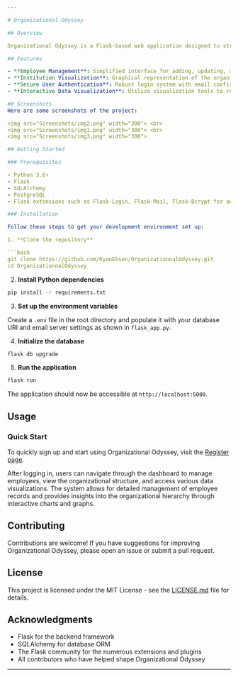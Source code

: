 ```yaml
---

# Organizational Odyssey

## Overview

Organizational Odyssey is a Flask-based web application designed to streamline the management and visualization of organizational data, specifically focusing on the relationships between employees, departments, and locations. This project aims to provide a comprehensive solution for businesses to efficiently handle their internal structure data, enhancing decision-making processes through intuitive data visualization and management tools.

## Features

- **Employee Management**: Simplified interface for adding, updating, and removing employee records.
- **Institution Visualization**: Graphical representation of the organizational structure, showcasing the hierarchy and relationships between different departments and locations.
- **Secure User Authentication**: Robust login system with email confirmation for secure access to the system. See a [demo of the email confirmation process](https://calebmcquay.pythonanywhere.com/confirm/gAAAAABmCyahm3KXsAEDsnyNKrl_sWNgNJOTpeo4wHOqT97iwmUFQkfZ9JGU0uwQehMXZk23-Y8LhhtqoHC51cIwGPNRAiWOBl06wtXWiMgfgpstJSSrn1o=).
- **Interactive Data Visualization**: Utilize visualization tools to represent organizational data dynamically, making it easier to digest and analyze.

## Screenshots
Here are some screenshots of the project:

<img src="Screenshots/img2.png" width="300"> <br>
<img src="Screenshots/img1.png" width="300"> <br>
<img src="Screenshots/img3.png" width="300">

## Getting Started

### Prerequisites

- Python 3.6+
- Flask
- SQLAlchemy
- PostgreSQL
- Flask extensions such as Flask-Login, Flask-Mail, Flask-Bcrypt for authentication and security.

### Installation

Follow these steps to get your development environment set up:

1. **Clone the repository**

```bash
git clone https://github.com/RyanEbsen/OrganizationnalOdyssey.git
cd OrganizationnalOdyssey
```

2. **Install Python dependencies**

```bash
pip install -r requirements.txt
```

3. **Set up the environment variables**

Create a `.env` file in the root directory and populate it with your database URI and email server settings as shown in `flask_app.py`.

4. **Initialize the database**

```bash
flask db upgrade
```

5. **Run the application**

```bash
flask run
```

The application should now be accessible at `http://localhost:5000`.

## Usage

### Quick Start

To quickly sign up and start using Organizational Odyssey, visit the [Register page](https://calebmcquay.pythonanywhere.com/register).

After logging in, users can navigate through the dashboard to manage employees, view the organizational structure, and access various data visualizations. The system allows for detailed management of employee records and provides insights into the organizational hierarchy through interactive charts and graphs.

## Contributing

Contributions are welcome! If you have suggestions for improving Organizational Odyssey, please open an issue or submit a pull request.

## License

This project is licensed under the MIT License - see the [LICENSE.md](LICENSE.md) file for details.

## Acknowledgments

- Flask for the backend framework
- SQLAlchemy for database ORM
- The Flask community for the numerous extensions and plugins
- All contributors who have helped shape Organizational Odyssey

---
```

